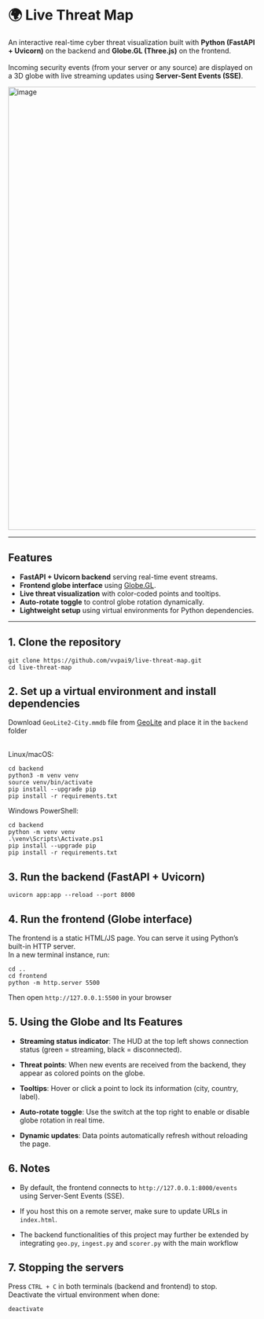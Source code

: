 # 🌍 Live Threat Map

An interactive real-time cyber threat visualization built with **Python (FastAPI + Uvicorn)** on the backend and **Globe.GL (Three.js)** on the frontend.  
<br/> Incoming security events (from your server or any source) are displayed on a 3D globe with live streaming updates using **Server-Sent Events (SSE)**.

<img width="1907" height="902" alt="image" src="https://github.com/user-attachments/assets/93f9f628-8ee2-4e41-83c9-71450da03c45" />


---

## Features

- **FastAPI + Uvicorn backend** serving real-time event streams.  
- **Frontend globe interface** using [Globe.GL](https://github.com/vasturiano/globe.gl).  
- **Live threat visualization** with color-coded points and tooltips.  
- **Auto-rotate toggle** to control globe rotation dynamically.  
- **Lightweight setup** using virtual environments for Python dependencies.

---

## 1. Clone the repository

```
git clone https://github.com/vvpai9/live-threat-map.git
cd live-threat-map
```

## 2. Set up a virtual environment and install dependencies
Download ```GeoLite2-City.mmdb``` file from [GeoLite](https://github.com/P3TERX/GeoLite.mmdb) and place it in the ```backend``` folder

<br/> Linux/macOS:
```
cd backend
python3 -m venv venv
source venv/bin/activate
pip install --upgrade pip
pip install -r requirements.txt
```
Windows PowerShell:
```
cd backend
python -m venv venv
.\venv\Scripts\Activate.ps1
pip install --upgrade pip
pip install -r requirements.txt
```

## 3. Run the backend (FastAPI + Uvicorn)
```
uvicorn app:app --reload --port 8000
```

## 4. Run the frontend (Globe interface)
The frontend is a static HTML/JS page. You can serve it using Python’s built-in HTTP server. 
<br/> In a new terminal instance, run:
```
cd ..
cd frontend
python -m http.server 5500
```
Then open ```http://127.0.0.1:5500``` in your browser

## 5. Using the Globe and Its Features

- **Streaming status indicator**: The HUD at the top left shows connection status (green = streaming, black = disconnected).

- **Threat points**: When new events are received from the backend, they appear as colored points on the globe.

- **Tooltips**: Hover or click a point to lock its information (city, country, label).

- **Auto-rotate toggle**: Use the switch at the top right to enable or disable globe rotation in real time.

- **Dynamic updates**: Data points automatically refresh without reloading the page.

## 6. Notes

- By default, the frontend connects to ```http://127.0.0.1:8000/events``` using Server-Sent Events (SSE).

- If you host this on a remote server, make sure to update URLs in ```index.html```.

- The backend functionalities of this project may further be extended by integrating ```geo.py```, ```ingest.py``` and ```scorer.py``` with the main workflow 

## 7. Stopping the servers

Press ```CTRL + C``` in both terminals (backend and frontend) to stop.
<br/> Deactivate the virtual environment when done:
```
deactivate
```
